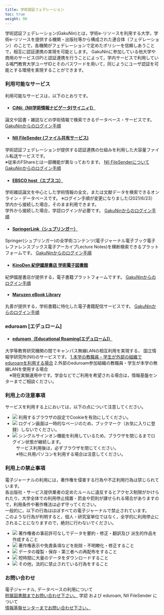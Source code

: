 ```yaml
---
title: 学術認証フェデレーション
toc: true
weight: 90
---
```

学術認証フェデレーション(GakuNin)とは，学術e-リソースを利用する大学，学術e-リソースを提供する機関・出版社等から構成された連合体（フェデレーション）のことで，各機関がフェデレーションで定めたポリシーを信頼しあうことで，相互に認証連携の実現を可能とします。
 GakuNinに参加している他大学や商用のサービス(SP)と認証連携を行うことによって，学内サービスで利用している鳴門教育大学ユーザIDとそのパスワードを用いて，同じようにユーザ認証を可能とする環境を実現することができます。
### 利用可能なサービス
利用可能なサービスは，以下のとおりです。
* #### [CiNii（NII学術情報ナビゲータ[サイニィ]）](https://ci.nii.ac.jp/)
論文や図書・雑誌などの学術情報で検索できるデータベース・サービスです。
[GakuNinからのログイン手順](CiNii_Login.pdf)
* #### [NII FileSender (ファイル共有サービス)](https://filesender.nii.ac.jp/)
学術認証フェデレーションが提供する認証連携の仕組みを利用した大容量ファイル転送サービスです。  
 ※従来のFShareとは一部機能が異なっております。
[NII FileSenderについて](https://meatwiki.nii.ac.jp/confluence/pages/viewpage.action?pageId=21448920)
[GakuNinからのログイン手順](nii_filesender.pdf)
* #### [EBSCO host（エブスコ）](http://search.ebscohost.com/login.aspx?authtype=ip,shib&custid=s6921876&group=main&profid=ehost&defaultdb=aph,ehh,pbh,psyh,pdh,msn,eric,lxh,cmedm)
学術雑誌論文を中心とした学術情報の全文，または文献データを検索できるオンライン・データベースです。
※ログイン手順が変更になりました(2021/6/23）  
 学内から接続した場合，そのまま利用できます。  
 学外から接続した場合，学認ログインが必要です。 
[GakuNinからのログイン手順](EBSCO_Login.pdf)
* #### [SpringerLink（シュプリンガー）](https://link.springer.com/)
Springer(シュプリンガー)の全学術コンテンツ(電子ジャーナル電子ブック電子レファレンスブックス電子アーカイブLecture Notes)を横断検索できるプラットフォームです。
[GakuNinからのログイン手順](SpringerLink_Login.pdf)
* #### [KinoDen 紀伊國屋書店 学術電子図書館](https://kinoden.kinokuniya.co.jp/naruto/)
紀伊國屋書店が提供する，電子書籍プラットフォームですす。
[GakuNinからのログイン手順](KinoDen.pdf)
* #### [Maruzen eBook Library](https://elib.maruzen.co.jp/)
丸善が提供する，学術書籍に特化した電子書籍配信サービスです。
[GakuNinからのログイン手順](Maruzen_Login.pdf)
 
### eduroam [エデュローム]
* #### [eduroam（Educational Roaming[エデュローム]）](https://www.eduroam.jp/about/)
大学等教育研究機関の間でキャンパス無線LANの相互利用を実現する， 国立情報学研究所(NII)のサービスです。
[1.本学の教職員・学生が外部の組織でeduroamを利用する場合](eduroam-gakunai.pdf)
2.外部のeduroam参加組織の教職員・学生が本学の無線LANを使用する場合  
 　※現在実験運用中です。学会などでご利用を希望される場合は，情報基盤センターまでご相談ください。
 
### 利用上の注意事項
 
 サービスを利用する上においては，以下の点について注意してください。
 
* ![](./img/check.gif) 利用するブラウザの設定でCookieを有効にしてください。
* ![](./img/check.gif) ログイン画面は一時的なページのため，ブックマーク（お気に入りに登録）しないでください。
* ![](./img/check.gif) シングルサインオン機能を利用しているため，ブラウザを閉じるまでログイン状態が継続します。  
    サービス利用後は，必ずブラウザを閉じてください。  
    ※特に共用パソコンを利用する場合は注意してください。
 
### 利用上の禁止事項
 電子ジャーナルの利用には，著作権を侵害する行為や不正利用行為は禁じられています。  
 各出版社・サービス提供業者の定めたルールに違反するとアクセス制限がかけられたり，大学全体での利用停止措置・罰金や罰則が課せられる場合がありますので，利用条件や著作権法は必ず守ってください。  
 一般的に，以下の行為はほぼすべての電子ジャーナルで禁止されています。  
 このような行為が判明すると，個人・研究室単位ではなく，全学的に利用停止にされることになりますので，絶対に行わないでください。
 
* ![](./img/check.gif) 著作権者の事前許可なしでデータを要約・修正・翻訳及び 派生的作品を作成すること
* ![](./img/check.gif) 著作権表示や免責条項などを削除・不明瞭化・修正すること
* ![](./img/check.gif) データの複製・保存・第三者への再配布をすること
* ![](./img/check.gif) 短時間に大量のデータをダウンロードすること
* ![](./img/check.gif) その他，法的に禁止されている行為をすること
 
### お問い合わせ
 電子ジャーナル, データベースの利用について  
[附属図書館までお問い合わせ下さい。](//www.naruto-u.ac.jp/library/inquiry.html)
 学認 および eduroam, NII FileSender について  
[情報基盤センターまでお問い合わせ下さい。](https://www.naruto-u.ac.jp/center/it/)
 

